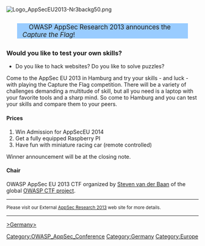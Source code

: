 ![Logo_AppSecEU2013-Nr3backg50.png](Logo_AppSecEU2013-Nr3backg50.png
"Logo_AppSecEU2013-Nr3backg50.png")



<div style="background-color:rgb(153,204,255);margin:2em;padding-left:1em;">

<big style="padding:1em;"> OWASP AppSec Research 2013 announces the
*Capture the Flag*\! </big>

</div>

### Would you like to test your own skills?

  - Do you like to hack websites? Do you like to solve puzzles?

Come to the AppSec EU 2013 in Hamburg and try your skills - and luck -
with playing the Capture the Flag competition. There will be a variety
of challenges demanding a multitude of skill, but all you need is a
laptop with your favorite tools and a sharp mind. So come to Hamburg and
you can test your skills and compare them to your peers.

#### Prices

1.  Win Admission for AppSecEU 2014
2.  Get a fully equipped Raspberry PI
3.  Have fun with miniature racing car (remote controlled)

Winner announcement will be at the closing note.

#### Chair

OWASP AppSec EU 2013 CTF organized by [Steven van der
Baan](http://uk.linkedin.com/in/vdbaan) of the global [OWASP CTF
project](http://www.owasp.org/index.php/Category:OWASP_CTF_Project).

-----

<small>Please visit our External [AppSec
Research 2013](https://appsec.eu/) web site for more details.</small>

-----

[<top>](AppSecEU2013 "wikilink") [\>Germany\>](Germany "wikilink")

[Category:OWASP_AppSec_Conference](Category:OWASP_AppSec_Conference "wikilink")
[Category:Germany](Category:Germany "wikilink")
[Category:Europe](Category:Europe "wikilink")